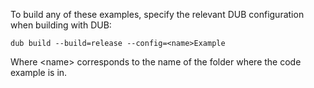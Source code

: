 To build any of these examples, specify the relevant DUB configuration when building with DUB:
```
dub build --build=release --config=<name>Example
```
Where \<name\> corresponds to the name of the folder where the code example is in.
